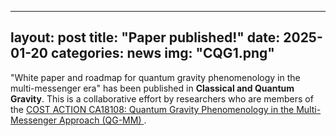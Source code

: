 
---
layout: post
title: "Paper published!"
date: 2025-01-20
categories: news
img: "CQG1.png"
---
"White paper and roadmap for quantum gravity phenomenology in the multi-messenger era"
  has been published in <strong>Classical and Quantum Gravity</strong>. This is a collaborative effort by researchers who are members of the 
  <a href="https://www.cost.eu/actions/CA18108/" target="_blank">
    COST ACTION CA18108: Quantum Gravity Phenomenology in the Multi-Messenger Approach (QG-MM)
  </a>.


